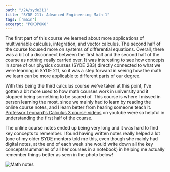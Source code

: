 ```yaml
---
path: "/2A/syde211"
title: "SYDE 211: Advanced Engineering Math 1"
tags: ['main']
excerpt: "POKOPOKO"
---
```


The first part of this course we learned about more applications of multivariable calculus, integration, and vector calculus. The second half of the course focused more on systems of differential equations. Overall, there was a bit of a disconnect between the first half and the second half of the course as nothing really carried over. It was interesting to see how concepts in some of our physics courses (SYDE 283) directly connected to what we were learning in SYDE 211, so it was a step forward in seeing how the math we learn can be more applicable to different parts of our degree. 

With this being the third calculus course we've taken at this point, I've gotten a bit more used to how math courses work in university and it stopped being something to be scared of. This course is where I missed in person learning the most, since we mainly had to learn by reading the online course notes, and I learn better from hearing someone teach it. [Professor Leonard's Calculus 3 course videos](https://www.youtube.com/watch?v=tGVnBAHLApA&list=PLDesaqWTN6ESk16YRmzuJ8f6-rnuy0Ry7) on youtube were so helpful in understanding the first half of the course.

The online course notes ended up being very long and it was hard to find key concepts to remember. I found having written notes really helped a lot (one of my older SYDE mentors told me this, even though she mainly had digital notes, at the end of each week she would write down all the key concepts/summaries of all her courses in a notebook) in helping me actually remember things better as seen in the photo below!

![Math notes](https://s3.us-west-2.amazonaws.com/secure.notion-static.com/86b70c04-e451-4ed4-8d35-670160705cf2/Untitled.png?X-Amz-Algorithm=AWS4-HMAC-SHA256&X-Amz-Credential=AKIAT73L2G45O3KS52Y5%2F20210529%2Fus-west-2%2Fs3%2Faws4_request&X-Amz-Date=20210529T205503Z&X-Amz-Expires=86400&X-Amz-Signature=7f1d766705ee88c39648b870590a0b0d827367a2fc1b4e257e6e8c5bd63cdda2&X-Amz-SignedHeaders=host&response-content-disposition=filename%20%3D%22Untitled.png%22)